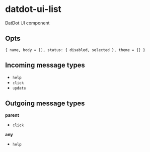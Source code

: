 # datdot-ui-list
DatDot UI component

Opts
---
`{ name, body = [], status: { disabled, selected }, theme = {} }`

Incoming message types
---

- `help`
- `click`
- `update`

Outgoing message types
---

**parent**
- `click`

**any**
- `help`